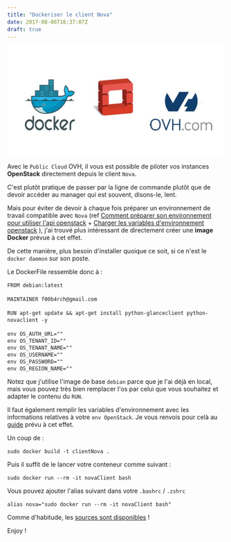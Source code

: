```yaml
---
title: "Dockeriser le client Nova"
date: 2017-08-06T16:37:07Z
draft: true
---
```


![Docker Openstack OVH](../Images/novadocker.jpeg)

Avec le `Public Cloud` OVH, il vous est possible de piloter vos instances **OpenStack** directement depuis le client `Nova`. 

C'est plutôt pratique de passer par la ligne de commande plutôt que de devoir accéder au manager qui est souvent, disons-le, lent.

Mais pour éviter de devoir à chaque fois préparer un environnement de travail compatible avec `Nova` (ref [Comment préparer son environnement pour utiliser l'api openstack](https://www.ovh.com/fr/publiccloud/guides/g1851.preparer_lenvironnement_pour_utiliser_lapi_openstack) + [Charger les variables d'environnement openstack](https://www.ovh.com/fr/publiccloud/guides/g1852.charger_les_variables_denvironnement_openstack) ), j'ai trouvé plus intéressant de directement créer une **image Docker** prévue à cet effet.

De cette manière, plus besoin d'installer quoique ce soit, si ce n'est le `docker daemon` sur son poste.

Le DockerFile ressemble donc à :

```
FROM debian:latest

MAINTAINER f00b4rch@gmail.com

RUN apt-get update && apt-get install python-glanceclient python-novaclient -y

env OS_AUTH_URL=""
env OS_TENANT_ID=""
env OS_TENANT_NAME=""
env OS_USERNAME=""
env OS_PASSWORD=""
env OS_REGION_NAME=""
```

Notez que j'utilise l'image de base `debian` parce que je l'ai déjà en local, mais vous pouvez très bien remplacer l'os par celui que vous souhaitez et adapter le contenu du `RUN`.

Il faut également remplir les variables d'environnement avec les informations relatives à votre `env OpenStack`. Je vous renvois pour celà au [guide](https://www.ovh.com/fr/publiccloud/guides/g1852.charger_les_variables_denvironnement_openstack) prévu à cet effet.

Un coup de :
    
    sudo docker build -t clientNova .

Puis il suffit de le lancer votre conteneur comme suivant :

    sudo docker run --rm -it novaClient bash

Vous pouvez ajouter l'alias suivant dans votre `.bashrc` / `.zshrc`

    alias nova="sudo docker run --rm -it novaClient bash"

Comme d'habitude, les [sources sont disponibles](https://github.com/F00b4rch/SandBox/tree/master/Docker/OpenStack/novaClient) !

Enjoy !
